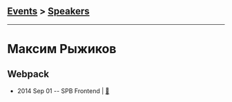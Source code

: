 ## [Events](../README.md) > [Speakers](../speakers.md)
---

# Максим Рыжиков

## Webpack
- 2014 Sep 01 -- SPB Frontend  | [:notebook:](https://github.com/Saunalol/spb-frontend-webpack)  
